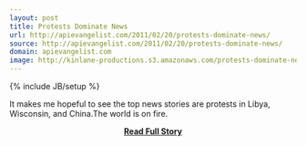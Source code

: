 ```yaml
---
layout: post
title: Protests Dominate News
url: http://apievangelist.com/2011/02/20/protests-dominate-news/
source: http://apievangelist.com/2011/02/20/protests-dominate-news/
domain: apievangelist.com
image: http://kinlane-productions.s3.amazonaws.com/protests-dominate-news.png
---
```

{% include JB/setup %}<p>It makes me hopeful to see the top news stories are protests in Libya, Wisconsin, and China.The world is on fire.</p>
<center><p><a href="http://apievangelist.com/2011/02/20/protests-dominate-news/" style='padding:25px; font-sze:18px; font-weight: bold;'>Read Full Story</a></p></center>
